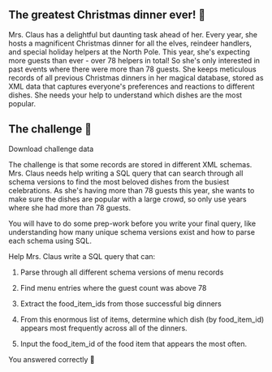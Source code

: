 ## The greatest Christmas dinner ever! 🍗

Mrs. Claus has a delightful but daunting task ahead of her. Every year, she hosts a magnificent Christmas dinner for all the elves, reindeer handlers, and special holiday helpers at the North Pole. This year, she's expecting more guests than ever - over 78 helpers in total! So she's only interested in past events where there were more than 78 guests. She keeps meticulous records of all previous Christmas dinners in her magical database, stored as XML data that captures everyone's preferences and reactions to different dishes. She needs your help to understand which dishes are the most popular.

## The challenge 🎁

Download challenge data

The challenge is that some records are stored in different XML schemas. Mrs. Claus needs help writing a SQL query that can search through all schema versions to find the most beloved dishes from the busiest celebrations. As she's having more than 78 guests this year, she wants to make sure the dishes are popular with a large crowd, so only use years where she had more than 78 guests.

You will have to do some prep-work before you write your final query, like understanding how many unique schema versions exist and how to parse each schema using SQL.

Help Mrs. Claus write a SQL query that can:

1. Parse through all different schema versions of menu records
2. Find menu entries where the guest count was above 78
3. Extract the food_item_ids from those successful big dinners
4. From this enormous list of items, determine which dish (by food_item_id) appears most frequently across all of the dinners.

5. Input the food_item_id of the food item that appears the most often.


You answered correctly 🎉